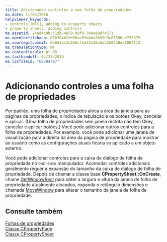 ```yaml
---
title: Adicionando controles a uma folha de propriedades
ms.date: 11/04/2016
helpviewer_keywords:
- controls [MFC], adding to property sheets
- property sheets, adding controls
ms.assetid: 24ad4c0b-c1db-4850-b9f0-34aae8d74571
ms.openlocfilehash: 07b384b2db36ae59d4de8b99d9c07396ce793979
ms.sourcegitcommit: 0ab61bc3d2b6cfbd52a16c6ab2b97a8ea1864f12
ms.translationtype: MT
ms.contentlocale: pt-BR
ms.lasthandoff: 04/23/2019
ms.locfileid: "62394787"
---
```

# <a name="adding-controls-to-a-property-sheet"></a>Adicionando controles a uma folha de propriedades

Por padrão, uma folha de propriedades aloca a área da janela para as páginas de propriedades, o índice de tabulação e os botões Okey, cancelar e aplicar. (Uma folha de propriedades sem janela restrita não tem Okey, cancelar e aplicar botões.) Você pode adicionar outros controles para a folha de propriedades. Por exemplo, você pode adicionar uma janela de visualização para a direita da área da página de propriedade para mostrar ao usuário como as configurações atuais ficaria se aplicado a um objeto externo.

Você pode adicionar controles para a caixa de diálogo de folha de propriedade no `OnCreate` manipulador. Acomodar controles adicionais geralmente requer a expansão do tamanho da caixa de diálogo de folha de propriedade. Depois de chamar a classe base **CPropertySheet::OnCreate**, chame [GetWindowRect](../mfc/reference/cwnd-class.md#getwindowrect) para obter a largura e altura da janela de folha de propriedade atualmente alocados, expanda o retângulo dimensões e chamada [MoveWindow](../mfc/reference/cwnd-class.md#movewindow) para alterar o tamanho da janela de folha de propriedade.

## <a name="see-also"></a>Consulte também

[Folhas de propriedades](../mfc/property-sheets-mfc.md)<br/>
[Classe CPropertyPage](../mfc/reference/cpropertypage-class.md)<br/>
[Classe CPropertySheet](../mfc/reference/cpropertysheet-class.md)
